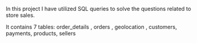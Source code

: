 In this project I have utilized SQL queries to solve the questions related to store sales.

It contains 7 tables: order_details , orders , geolocation , customers, payments, products, sellers
